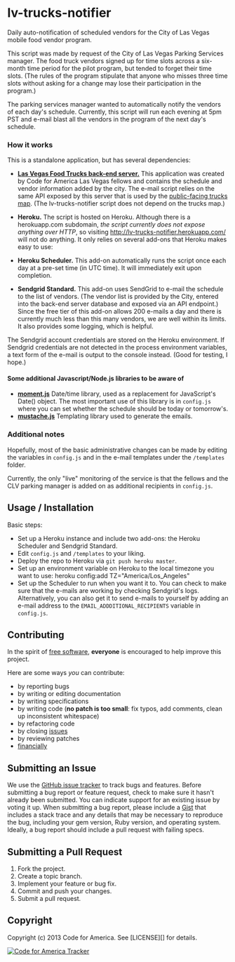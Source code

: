 lv-trucks-notifier
==================

Daily auto-notification of scheduled vendors for the City of Las Vegas mobile food vendor program.

This script was made by request of the City of Las Vegas Parking Services manager. The food truck vendors signed up for time slots across a six-month time period for the pilot program, but tended to forget their time slots. (The rules of the program stipulate that anyone who misses three time slots without asking for a change may lose their participation in the program.)

The parking services manager wanted to automatically notify the vendors of each day's schedule. Currently, this script will run each evening at 5pm PST and e-mail blast all the vendors in the program of the next day's schedule.

### How it works

This is a standalone application, but has several dependencies:

* __[Las Vegas Food Trucks back-end server.][lv-trucks-server]__  This application was created by Code for America Las Vegas fellows and contains the schedule and vendor information added by the city.  The e-mail script relies on the same API exposed by this server that is used by the [public-facing trucks map][lv-trucks-map]. (The lv-trucks-notifier script does not depend on the trucks map.)

[lv-trucks-map]: https://github.com/codeforamerica/lv-trucks-map/
[lv-trucks-server]: https://github.com/codeforamerica/food_trucks

* __Heroku.__  The script is hosted on Heroku. Although there is a herokuapp.com subdomain, _the script currently does not expose anything over HTTP_, so visiting http://lv-trucks-notifier.herokuapp.com/ will not do anything. It only relies on several add-ons that Heroku makes easy to use:

* __Heroku Scheduler.__ This add-on automatically runs the script once each day at a pre-set time (in UTC time). It will immediately exit upon completion.

* __Sendgrid Standard.__ This add-on uses SendGrid to e-mail the schedule to the list of vendors. (The vendor list is provided by the City, entered into the back-end server database and exposed via an API endpoint.) Since the free tier of this add-on allows 200 e-mails a day and there is currently much less than this many vendors, we are well within its limits. It also provides some logging, which is helpful.

The Sendgrid account credentials are stored on the Heroku environment. If Sendgrid credentials are not detected in the process environment variables, a text form of the e-mail is output to the console instead. (Good for testing, I hope.)

#### Some additional Javascript/Node.js libraries to be aware of

* __[moment.js](http://momentjs.com/)__ Date/time library, used as a replacement for JavaScript's Date() object. The most important use of this library is in ```config.js``` where you can set whether the schedule should be today or tomorrow's.
* __[mustache.js](http://mustache.github.io/)__ Templating library used to generate the emails.


### Additional notes

Hopefully, most of the basic administrative changes can be made by editing the variables in ```config.js``` and in the e-mail templates under the ```/templates``` folder.

Currently, the only "live" monitoring of the service is that the fellows and the CLV parking manager is added on as additional recipients in ```config.js```.


## Usage / Installation

Basic steps:

* Set up a Heroku instance and include two add-ons: the Heroku Scheduler and Sendgrid Standard.
* Edit ```config.js``` and ```/templates``` to your liking.
* Deploy the repo to Heroku via ```git push heroku master```.
* Set up an environment variable on Heroku to the local timezone you want to use:
    heroku config:add TZ="America/Los_Angeles"
* Set up the Scheduler to run when you want it to. You can check to make sure that the e-mails are working by checking Sendgrid's logs. Alternatively, you can also get it to send e-mails to yourself by adding an e-mail address to the ```EMAIL_ADDDITIONAL_RECIPIENTS``` variable in ```config.js```.

## Contributing
In the spirit of [free software][free-sw], **everyone** is encouraged to help
improve this project.

[free-sw]: http://www.fsf.org/licensing/essays/free-sw.html

Here are some ways *you* can contribute:

* by reporting bugs
* by writing or editing documentation
* by writing specifications
* by writing code (**no patch is too small**: fix typos, add comments, clean up inconsistent whitespace)
* by refactoring code
* by closing [issues][]
* by reviewing patches
* [financially][]

[issues]: https://github.com/codeforamerica/lv-trucks-map/issues
[financially]: https://secure.codeforamerica.org/page/contribute

## Submitting an Issue
We use the [GitHub issue tracker][issues] to track bugs and features. Before submitting a bug report or feature request, check to make sure it hasn't already been submitted. You can indicate support for an existing issue by voting it up. When submitting a bug report, please include a [Gist][] that includes a stack trace and any details that may be necessary to reproduce the bug, including your gem version, Ruby version, and operating system. Ideally, a bug report should include a pull request with failing specs.

[gist]: https://gist.github.com/

## Submitting a Pull Request
1. Fork the project.
2. Create a topic branch.
3. Implement your feature or bug fix.
4. Commit and push your changes.
5. Submit a pull request. 

## Copyright
Copyright (c) 2013 Code for America. See [LICENSE][] for details.

[![Code for America Tracker](http://stats.codeforamerica.org/codeforamerica/lv-trucks-map.png)][tracker]

[tracker]: http://stats.codeforamerica.org/projects/lv-trucks-notifier